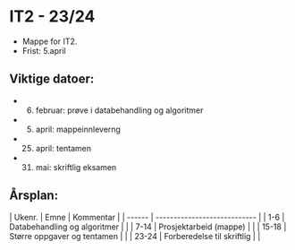# IT2 - 23/24

- Mappe for IT2.
- Frist: 5.april

## Viktige datoer:

- 6. februar: prøve i databehandling og algoritmer
- 5. april: mappeinnleverng
- 25. april: tentamen
- 31. mai: skriftlig eksamen

## Årsplan: 

| Ukenr. | Emne                         | Kommentar |
| ------ | ---------------------------- |
| 1-6    | Databehandling og algoritmer |           |
| 7-14   | Prosjektarbeid (mappe)       |           |
| 15-18  | Større oppgaver og tentamen  |           |
| 23-24  | Forberedelse til skriftlig   |           |

